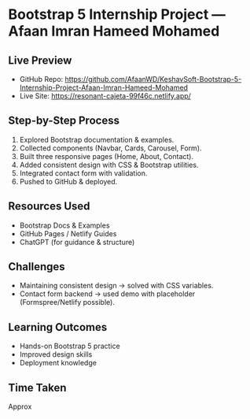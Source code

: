 # Bootstrap 5 Internship Project — Afaan Imran Hameed Mohamed


## Live Preview
- GitHub Repo: https://github.com/AfaanWD/KeshavSoft-Bootstrap-5-Internship-Project-Afaan-Imran-Hameed-Mohamed
- Live Site: https://resonant-cajeta-99f46c.netlify.app/


## Step-by-Step Process
1. Explored Bootstrap documentation & examples.
2. Collected components (Navbar, Cards, Carousel, Form).
3. Built three responsive pages (Home, About, Contact).
4. Added consistent design with CSS & Bootstrap utilities.
5. Integrated contact form with validation.
6. Pushed to GitHub & deployed.


## Resources Used
- Bootstrap Docs & Examples
- GitHub Pages / Netlify Guides
- ChatGPT (for guidance & structure)


## Challenges
- Maintaining consistent design → solved with CSS variables.
- Contact form backend → used demo with placeholder (Formspree/Netlify possible).


## Learning Outcomes
- Hands-on Bootstrap 5 practice
- Improved design skills
- Deployment knowledge


## Time Taken

Approx 

